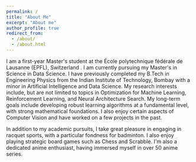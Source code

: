 ```yaml
---
permalink: /
title: "About Me"
excerpt: "About me"
author_profile: true
redirect_from: 
  - /about/
  - /about.html
---
```


I am a first-year Master's student at the École polytechnique fédérale de Lausanne (EPFL), Switzerland . I am currently pursuing my Master's in Science in Data Science. I have previously completed my B.Tech in Engineering Physics from the Indian Institute of Technology, Bombay with a minor in Artificial Intelligence and Data Science. My research interests include, but are not limited to topics in Optimization for Machine Learning, Reinforcement Learning, and Neural Architecture Search. My long-term goals include developing robust learning algorithms at a fundamental level, with strong mathematical foundations. I also enjoy certain aspects of Computer Vision and have worked on a few projects in the past.

In addition to my academic pursuits, I take great pleasure in engaging in racquet sports, with a particular fondness for badminton. I also enjoy playing strategic board games such as Chess and Scrabble. I'm also a dedicated anime enthusiast, having immersed myself in over 50 anime series.
